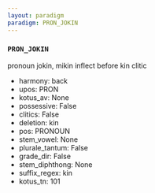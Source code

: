 ```yaml
---
layout: paradigm
paradigm: PRON_JOKIN
---
```

### ` PRON_JOKIN `

pronoun jokin, mikin inflect before kin clitic
* harmony: back
* upos: PRON
* kotus_av: None
* possessive: False
* clitics: False
* deletion: kin
* pos: PRONOUN
* stem_vowel: None
* plurale_tantum: False
* grade_dir: False
* stem_diphthong: None
* suffix_regex: kin
* kotus_tn: 101

